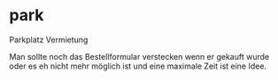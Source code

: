 # park
Parkplatz Vermietung

Man sollte noch das Bestellformular verstecken wenn er gekauft wurde oder es eh nicht mehr möglich ist und eine maximale Zeit ist eine Idee.
